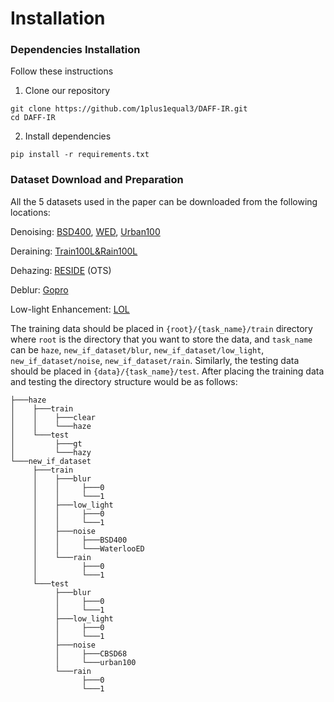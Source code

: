 # Installation

### Dependencies Installation

Follow these instructions

1. Clone our repository
```
git clone https://github.com/1plus1equal3/DAFF-IR.git
cd DAFF-IR
```

2. Install dependencies
```
pip install -r requirements.txt
```

### Dataset Download and Preparation

All the 5 datasets used in the paper can be downloaded from the following locations:

Denoising: [BSD400](https://drive.google.com/file/d/1idKFDkAHJGAFDn1OyXZxsTbOSBx9GS8N/view?usp=sharing), [WED](https://drive.google.com/file/d/19_mCE_GXfmE5yYsm-HEzuZQqmwMjPpJr/view?usp=sharing), [Urban100](https://drive.google.com/drive/folders/1B3DJGQKB6eNdwuQIhdskA64qUuVKLZ9u)

Deraining: [Train100L&Rain100L](https://drive.google.com/drive/folders/1-_Tw-LHJF4vh8fpogKgZx1EQ9MhsJI_f?usp=sharing)

Dehazing: [RESIDE](https://sites.google.com/view/reside-dehaze-datasets/reside-v0) (OTS)

Deblur: [Gopro](https://seungjunnah.github.io/Datasets/gopro)

Low-light Enhancement: [LOL](https://drive.google.com/file/d/157bjO1_cFuSd0HWDUuAmcHRJDVyWpOxB/view)

The training data should be placed in ```{root}/{task_name}/train``` directory where ```root``` is the directory that you want to store the data, and ```task_name``` can be ```haze```, ```new_if_dataset/blur```, ```new_if_dataset/low_light```, ```new_if_dataset/noise```, ```new_if_dataset/rain```. Similarly, the testing data should be placed in ```{data}/{task_name}/test```.
After placing the training data and testing the directory structure would be as follows:
```
├───haze
│    ├───train
│    │    ├───clear
│    │    └───haze
│    └───test
│         ├───gt
│         └───hazy
└───new_if_dataset
     ├───train
     │    ├───blur
     │    │     ├───0
     │    │     └───1
     │    ├───low_light
     │    │     ├───0
     │    │     └───1
     │    ├───noise
     │    │     ├───BSD400
     │    │     └───WaterlooED
     │    └───rain
     │          ├───0
     │          └───1
     └───test
          ├───blur
          │     ├───0
          │     └───1
          ├───low_light
          │     ├───0
          │     └───1
          ├───noise
          │     ├───CBSD68
          │     └───urban100
          └───rain
                ├───0
                └───1
```
